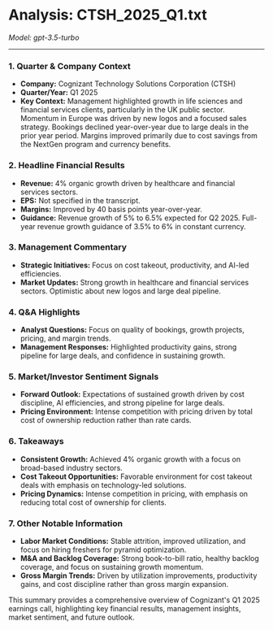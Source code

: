 # Analysis: CTSH_2025_Q1.txt

*Model: gpt-3.5-turbo*

---

### 1. Quarter & Company Context
- **Company:** Cognizant Technology Solutions Corporation (CTSH)
- **Quarter/Year:** Q1 2025
- **Key Context:** Management highlighted growth in life sciences and financial services clients, particularly in the UK public sector. Momentum in Europe was driven by new logos and a focused sales strategy. Bookings declined year-over-year due to large deals in the prior year period. Margins improved primarily due to cost savings from the NextGen program and currency benefits.

### 2. Headline Financial Results
- **Revenue:** 4% organic growth driven by healthcare and financial services sectors.
- **EPS:** Not specified in the transcript.
- **Margins:** Improved by 40 basis points year-over-year.
- **Guidance:** Revenue growth of 5% to 6.5% expected for Q2 2025. Full-year revenue growth guidance of 3.5% to 6% in constant currency.

### 3. Management Commentary
- **Strategic Initiatives:** Focus on cost takeout, productivity, and AI-led efficiencies.
- **Market Updates:** Strong growth in healthcare and financial services sectors. Optimistic about new logos and large deal pipeline.

### 4. Q&A Highlights
- **Analyst Questions:** Focus on quality of bookings, growth projects, pricing, and margin trends.
- **Management Responses:** Highlighted productivity gains, strong pipeline for large deals, and confidence in sustaining growth.

### 5. Market/Investor Sentiment Signals
- **Forward Outlook:** Expectations of sustained growth driven by cost discipline, AI efficiencies, and strong pipeline for large deals.
- **Pricing Environment:** Intense competition with pricing driven by total cost of ownership reduction rather than rate cards.

### 6. Takeaways
- **Consistent Growth:** Achieved 4% organic growth with a focus on broad-based industry sectors.
- **Cost Takeout Opportunities:** Favorable environment for cost takeout deals with emphasis on technology-led solutions.
- **Pricing Dynamics:** Intense competition in pricing, with emphasis on reducing total cost of ownership for clients.

### 7. Other Notable Information
- **Labor Market Conditions:** Stable attrition, improved utilization, and focus on hiring freshers for pyramid optimization.
- **M&A and Backlog Coverage:** Strong book-to-bill ratio, healthy backlog coverage, and focus on sustaining growth momentum.
- **Gross Margin Trends:** Driven by utilization improvements, productivity gains, and cost discipline rather than gross margin expansion.

This summary provides a comprehensive overview of Cognizant's Q1 2025 earnings call, highlighting key financial results, management insights, market sentiment, and future outlook.